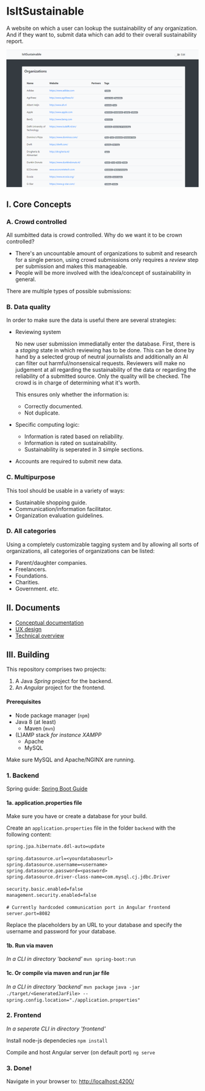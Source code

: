 # IsItSustainable 
A website on which a user can lookup the sustainability of any organization. And if they want to, submit data which can add to their overall sustainability report. 

![Website screenshot](./resources/screenshot.png)

## I. Core Concepts

### A. Crowd controlled
All sumbitted data is crowd controlled. Why do we want it to be crown controlled?

- There's an uncountable amount of organizations to submit and research for a single person, using crowd submissions only requires a *review* step per submission and makes this manageable.
- People will be more involved with the idea/concept of sustainability in general.

There are multiple types of possible submissions:

### B. Data quality
In order to make sure the data is useful there are several strategies:

- Reviewing system

    No new user submission immediatally enter the database. First, there is a *staging* state in which reviewing has to be done. This can be done by hand by a selected group of neutral journalists and additionally an AI can filter out harmful/nonsensical requests. Reviewers will make no judgement at all regarding the sustainability of the data or regarding the reliability of a submitted source. Only the quality will be checked. The crowd is in charge of determining what it's worth.

    This ensures only whether the information is:
    - Correctly documented.
    - Not duplicate.
- Specific computing logic:
    - Information is rated based on reliability.
    - Information is rated on sustainability.
    - Sustainability is seperated in 3 simple sections.
- Accounts are required to submit new data.

### C. Multipurpose
This tool should be usable in a variety of ways:
- Sustainable shopping guide.
- Communication/information facilitator.
- Organization evaluation guidelines.

### D. All categories
Using a completely customizable tagging system and by allowing all sorts of organizations, all categories of organizations can be listed:
- Parent/daughter companies.
- Freelancers.
- Foundations.
- Charities.
- Government.
  *etc.*

## II. Documents
- [Conceptual documentation](documentation/Documentation.md)
- [UX design](documentation/UX.md)
- [Technical overview](documentation/Technical_Design.md)

## III. Building
This repository comprises two projects:
1. A Java *Spring* project for the backend.
2. An *Angular* project for the frontend.

#### Prerequisites
- Node package manager (`npm`)
- Java 8 (at least)
    - Maven (`mvn`)
- (L)AMP stack
    *for instance XAMPP*
    - Apache
    - MySQL
    
Make sure MySQL and Apache/NGINX are running.

### 1. Backend
Spring guide: [Spring Boot Guide](https://docs.spring.io/spring-boot/docs/1.5.16.RELEASE/reference/html/using-boot-running-your-application.html)

#### 1a. application.properties file
Make sure you have or create a database for your build.

Create an `application.properties` file in the folder `backend` with the following content:
```
spring.jpa.hibernate.ddl-auto=update

spring.datasource.url=<yourdatabaseurl>
spring.datasource.username=<username>
spring.datasource.password=<password>
spring.datasource.driver-class-name=com.mysql.cj.jdbc.Driver

security.basic.enabled=false
management.security.enabled=false

# Currently hardcoded communication port in Angular frontend
server.port=8082
```
Replace the placeholders by an URL to your database and specify the username and password for your database.

#### 1b. Run via maven
*In a CLI in directory 'backend'*
`mvn spring-boot:run`

#### 1c. Or compile via maven and run jar file
*In a CLI in directory 'backend'*
`mvn package`
`java -jar ./target/<GeneratedJarFile> --spring.config.location="./application.properties"`

### 2. Frontend
*In a seperate CLI in directory 'frontend'*

Install node-js dependecies
`npm install`

Compile and host Angular server (on default port)
`ng serve`

### 3. Done!
Navigate in your browser to: [http://localhost:4200/](http://localhost:4200/)
